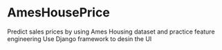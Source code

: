 # AmesHousePrice
Predict sales prices by using Ames Housing dataset and practice feature engineering
Use Django framework to desin the UI 
